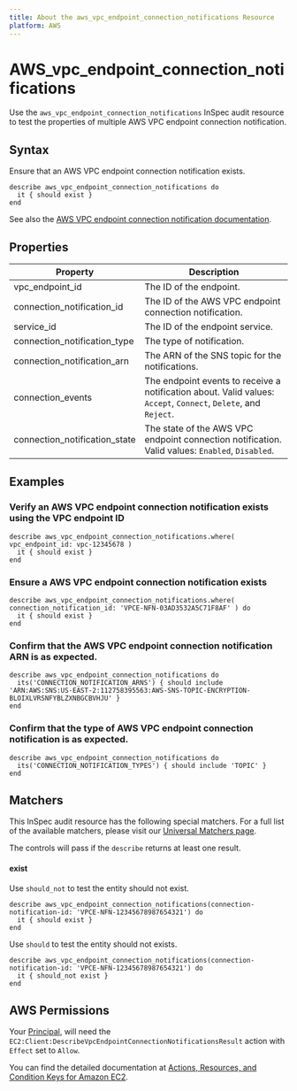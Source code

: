 ```yaml
---
title: About the aws_vpc_endpoint_connection_notifications Resource
platform: AWS
---
```


# AWS\_vpc\_endpoint\_connection\_notifications

Use the `aws_vpc_endpoint_connection_notifications` InSpec audit resource to test the properties of multiple AWS VPC endpoint connection notification.

## Syntax

Ensure that an AWS VPC endpoint connection notification exists.

    describe aws_vpc_endpoint_connection_notifications do
      it { should exist }
    end

See also the [AWS VPC endpoint connection notification documentation](https://docs.AWS.amazon.com/AWSCloudFormation/latest/UserGuide/AWS-resource-ec2-vpcendpointconnectionnotification.html).

## Properties

|Property                                   | Description|
| ---                                       | --- |
|vpc_endpoint_id                            | The ID of the endpoint. |
|connection_notification_id                 | The ID of the AWS VPC endpoint connection notification. |
|service_id                                 | The ID of the endpoint service. |
|connection_notification_type               | The type of notification.|
|connection_notification_arn                | The ARN of the SNS topic for the notifications. |
|connection_events                          | The endpoint events to receive a notification about. Valid values: `Accept`, `Connect`, `Delete`, and `Reject`.  |
|connection_notification_state              | The state of the AWS VPC endpoint connection notification. Valid values: `Enabled`, `Disabled`. |

## Examples

### Verify an AWS VPC endpoint connection notification exists using the VPC endpoint ID

    describe aws_vpc_endpoint_connection_notifications.where( vpc_endpoint_id: vpc-12345678 )
      it { should exist }
    end

### Ensure a AWS VPC endpoint connection notification exists

    describe aws_vpc_endpoint_connection_notifications.where( connection_notification_id: 'VPCE-NFN-03AD3532A5C71F8AF' ) do
      it { should exist }
    end

### Confirm that the AWS VPC endpoint connection notification ARN is as expected.

    describe aws_vpc_endpoint_connection_notifications do
      its('CONNECTION_NOTIFICATION_ARNS') { should include 'ARN:AWS:SNS:US-EAST-2:112758395563:AWS-SNS-TOPIC-ENCRYPTION-BLOIXLVRSNFYBLZXNBGCBVHJU' }
    end

### Confirm that the type of AWS VPC endpoint connection notification is as expected.

    describe aws_vpc_endpoint_connection_notifications do
      its('CONNECTION_NOTIFICATION_TYPES') { should include 'TOPIC' }
    end

## Matchers

This InSpec audit resource has the following special matchers. For a full list of the available matchers, please visit our [Universal Matchers page](https://www.inspec.io/docs/reference/matchers/).

The controls will pass if the `describe` returns at least one result.

#### exist

Use `should_not` to test the entity should not exist.

    describe aws_vpc_endpoint_connection_notifications(connection-notification-id: 'VPCE-NFN-12345678987654321') do
      it { should exist }
    end

Use `should` to test the entity should not exists.

    describe aws_vpc_endpoint_connection_notifications(connection-notification-id: 'VPCE-NFN-12345678987654321') do
      it { should_not exist }
    end

## AWS Permissions

Your [Principal](https://docs.aws.amazon.com/IAM/latest/UserGuide/intro-structure.html#intro-structure-principal), will need the `EC2:Client:DescribeVpcEndpointConnectionNotificationsResult` action with `Effect` set to `Allow`.

You can find the detailed documentation at [Actions, Resources, and Condition Keys for Amazon EC2](https://docs.AWS.amazon.com/IAM/latest/UserGuide/list_amazonec2.html).
